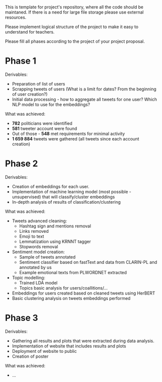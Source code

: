 This is template for project's repository, where all the code should be maintaned. 
If there is a need for large file storage please use external resources.

Please implement logical structure of the project to make it easy to understand for teachers.

Please fill all phases according to the project of your project proposal.

# Phase 1

Derivables:
- Preparation of list of users  
- Scrapping tweets of users (What is a limit for dates? From the beginning of user creation?)  
- Initial data processing - how to aggregate all tweets for one user? Which NLP model to use for the embeddings? 


What was achieved:
- **782** politicians were identified
- **581** tweeter account were found
- Out of those - **548** met requirements for minimal activity
- **1 659 884** tweets were gathered (all tweets since each account creation)


# Phase 2

Derivables:
- Creation of embeddings for each user.  
- Implementation of machine learning model (most possible - unsupervised) that will classify/cluster embeddings  
- In-depth analysis of results of classification/clustering  


What was achieved:
- Tweets advanced cleaning:
  - Hashtag sign and mentions removal
  - Links removed
  - Emoji to text
  - Lemmatization using KRNNT tagger
  - Stopwords removal
- Sentiment model creation:
  - Sample of tweets annotated
  - Sentiment classifier based on fastText and data from CLARIN-PL and annotated by us
  - Example emotional texts from PLWORDNET extracted
- Topic modelling:
  - Trained LDA model
  - Topics basic analysis for users/coallitions/...
- Embeddings for users created based on cleaned tweets using HerBERT
- Basic clustering analysis on tweets embeddings performed


# Phase 3

Derivables:
- Gathering all results and plots that were extracted during data analysis.  
- Implementation of website that includes results and plots  
- Deployment of website to public  
- Creation of poster

What was achieved:
- ...
